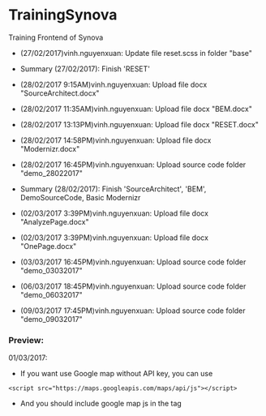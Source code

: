 # TrainingSynova
Training Frontend of Synova
+ (27/02/2017)vinh.nguyenxuan: Update file reset.scss in folder "base"
+ Summary (27/02/2017): Finish 'RESET'

+ (28/02/2017 9:15AM)vinh.nguyenxuan: Upload file docx "SourceArchitect.docx"
+ (28/02/2017 11:35AM)vinh.nguyenxuan: Upload file docx "BEM.docx"
+ (28/02/2017 13:13PM)vinh.nguyenxuan: Upload file docx "RESET.docx"
+ (28/02/2017 14:58PM)vinh.nguyenxuan: Upload file docx "Modernizr.docx"
+ (28/02/2017 16:45PM)vinh.nguyenxuan: Upload source code folder "demo_28022017"
+ Summary (28/02/2017): Finish 'SourceArchitect', 'BEM', DemoSourceCode, Basic Modernizr

+ (02/03/2017 3:39PM)vinh.nguyenxuan: Upload file docx "AnalyzePage.docx"
+ (02/03/2017 3:39PM)vinh.nguyenxuan: Upload file docx "OnePage.docx"

+ (03/03/2017 16:45PM)vinh.nguyenxuan: Upload source code folder "demo_03032017"
+ (06/03/2017 18:45PM)vinh.nguyenxuan: Upload source code folder "demo_06032017"
+ (09/03/2017 17:45PM)vinh.nguyenxuan: Upload source code folder "demo_09032017"



### Preview:
01/03/2017:
- If you want use Google map without API key, you can use 
```
<script src="https://maps.googleapis.com/maps/api/js"></script>
```
- And you should include google map js in the <head> tag

